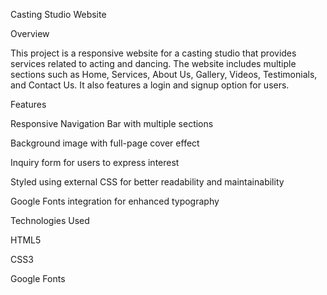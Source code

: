 Casting Studio Website

Overview

This project is a responsive website for a casting studio that provides services related to acting and dancing. The website includes multiple sections such as Home, Services, About Us, Gallery, Videos, Testimonials, and Contact Us. It also features a login and signup option for users.

Features

Responsive Navigation Bar with multiple sections

Background image with full-page cover effect

Inquiry form for users to express interest

Styled using external CSS for better readability and maintainability

Google Fonts integration for enhanced typography

Technologies Used

HTML5

CSS3

Google Fonts

